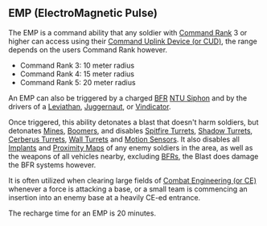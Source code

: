 ## EMP (ElectroMagnetic Pulse)

The EMP is a command ability that any soldier with
[Command Rank](../terminology/Command_Rank.md) 3 or higher can access using
their [Command Uplink Device (or CUD)](../weapons/Command_Uplink_Device.md), the
range depends on the users Command Rank however.

- Command Rank 3: 10 meter radius
- Command Rank 4: 15 meter radius
- Command Rank 5: 20 meter radius

An EMP can also be triggered by a charged
[BFR](../vehicles/BattleFrame_Robotics.md)
[NTU Siphon](../weapons/NTU_Siphon.md) and by the drivers of a
[Leviathan](../vehicles/Leviathan.md), [Juggernaut](../vehicles/Juggernaut.md),
or [Vindicator](../vehicles/Vindicator.md).

Once triggered, this ability detonates a blast that doesn't harm soldiers, but
detonates [Mines](#High_Explosive_Mine),
[Boomers](<#Remote-Detonated_Charge_(Boomer)>), and disables
[Spitfire Turrets](../weapons/Adaptive_Construction_Engine.md#Spitfire_Turret),
[Shadow Turrets](../weapons/Shadow_Turret.md),
[Cerberus Turrets](../weapons/Cerberus_Turret.md),
[Wall Turrets](../items/Phalanx.md) and
[Motion Sensors](../weapons/Adaptive_Construction_Engine.md#Motion_Sensor_Alarm).
It also disables all [Implants](../implants/Implants.md) and
[Proximity Maps](../terminology/Proximity_Map.md) of any enemy soldiers in the
area, as well as the weapons of all vehicles nearby, excluding
[BFRs](../vehicles/BattleFrame_Robotics.md), the Blast does damage the BFR
systems however.

It is often utilized when clearing large fields of
[Combat Engineering (or CE)](../certifications/Combat_Engineering.md) whenever a
force is attacking a base, or a small team is commencing an insertion into an
enemy base at a heavily CE-ed entrance.

The recharge time for an EMP is 20 minutes.

<!--[Category:Commands](Category:Commands.md)-->
